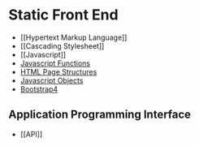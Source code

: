 # Static Front End
- [[Hypertext Markup Language]]
- [[Cascading Stylesheet]]
- [[Javascript]]
- [Javascript Functions](Web_Development/JSFunctions)
- [HTML Page Structures](Web_Development/HTML_PageStructures)
- [Javascript Objects](Web_Development/JsObjects)
- [Bootstrap4](Web_Development)
## Application Programming Interface
- [[API]]

